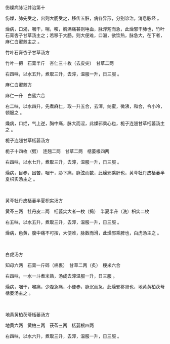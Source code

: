伤燥病脉证并治第十

伤燥，肺先受之，出则大肠受之，移传五脏，病各异形，分别诊治，消息脉经  。

燥病，口渴，咽干，喘，咳，胸满痛甚则唾血，脉浮短而急，此燥邪干肺也，竹叶石膏杏子甘草汤主之；若移于大肠，则大便难，口渴，欲饮热，脉急大，在下者，麻仁白蜜煎主之  。

竹叶石膏杏子甘草汤方

竹叶一把　石膏半斤　杏仁三十枚（去皮尖）　甘草二两

右四味，以水五升，煮取三升，去滓，温服一升，日三服  。

麻仁白蜜煎方

麻仁一升　白蜜六合

右二味，以水四升，先煮麻仁，取一升五合，去滓，纳蜜，微沸，和合，令小冷，顿服之  。

燥病，口烂，气上逆，胸中痛，脉大而涩，此燥邪乘心也，栀子连翘甘草栝蒌汤主之  。

栀子连翘甘草栝蒌汤方

栀子十四枚（劈）　连翘二两　甘草二两　栝蒌根四两

右四味，以水七升，煮取三升，去滓，温服一升，日三服  。

燥病，目赤，困苦，咽干，胁下痛，脉弦而数，此燥邪乘肝也，黄芩牡丹皮栝蒌半夏枳实汤主之  。

  　  　  

黄芩牡丹皮栝蒌半夏枳实汤方

黄芩三两　牡丹皮二两　栝蒌实大者一枚（捣）　半夏半升（洗）枳实二枚

右五味，以水五升，煮取三升，去滓，温服一升，日三服  。

燥病，色黄，腹中痛不可按，大便难，脉数而滑，此燥邪乘脾也，白虎汤主之  。

  　  　  

白虎汤方

知母六两　石膏一斤碎（棉裹）　甘草二两（炙）　粳米六合

右四味，一水一斗煮米熟，汤成去滓温服一升，日三服  。

燥病，咽干，喉痛，少腹急痛，小便赤，脉沉而急，此燥邪移肾也，地黄黄柏茯苓栝蒌汤主之  。

  　  　  

地黄黄柏茯苓栝蒌汤方

地黄六两　黄柏三两　茯苓三两　栝蒌根四两

右四味，以水六升，煮取三升，去滓，温服一升，日三服  。

